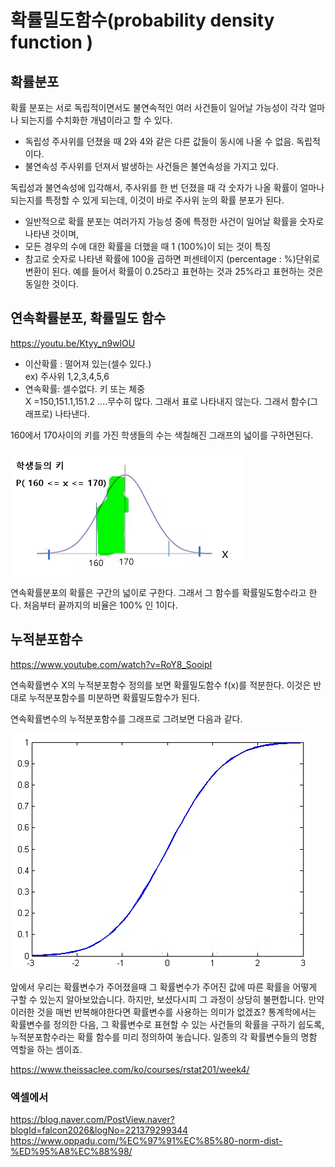 # 확률밀도함수(probability density function )


## 확률분포 

확률 분포는 서로 독립적이면서도 불연속적인 여러 사건들이 일어날 가능성이 각각 얼마나 되는지를 수치화한 개념이라고 할 수 있다. 


* 독립성
  주사위를 던졌을 때 2와 4와 같은 다른 값들이 동시에 나올 수 없음. 독립적이다. 
* 불연속성
  주사위를 던져서 발생하는 사건들은 불연속성을 가지고 있다. 

독립성과 불연속성에 입각해서, 주사위를 한 번 던졌을 때 각 숫자가 나올 확률이 얼마나 되는지를 특정할 수 있게 되는데, 이것이 바로 주사위 눈의 확률 분포가 된다. 


* 일반적으로 확률 분포는 여러가지 가능성 중에 특정한 사건이 일어날 확률을 숫자로 나타낸 것이며, 
* 모든 경우의 수에 대한 확률을 더했을 때 1 (100%)이 되는 것이 특징
* 참고로 숫자로 나타낸 확률에 100을 곱하면 퍼센테이지 (percentage : %)단위로 변환이 된다. 예를 들어서 확률이 0.25라고 표현하는 것과 25%라고 표현하는 것은 동일한 것이다.



## 연속확률분포, 확률밀도 함수

https://youtu.be/Ktyy_n9wlOU


* 이산확률 : 떨어져 있는(셀수 있다.)   
ex) 주사위 1,2,3,4,5,6 
* 연속확률: 셀수없다. 
키 또는 체중     
X =150,151.1,151.2 ....무수히 많다. 그래서 표로 나타내지 않는다. 그래서 함수(그래프로) 나타낸다. 



160에서 170사이의 키를 가진 학생들의 수는 색칠해진 그래프의 넓이를 구하면된다. 




![](../../.gitbook/assets/da/normal/normal01.png)



연속확률분포의 확률은 구간의 넓이로 구한다. 
그래서 그 함수를 확률밀도함수라고 한다. 
처음부터 끝까지의 비율은 100% 인 1이다.



## 누적분포함수


https://www.youtube.com/watch?v=RoY8_SooipI



연속확률변수 X의 누적분포함수 정의를 보면 확률밀도함수 f(x)를 적분한다. 이것은 반대로 누적분포함수를 미분하면 확률밀도함수가 된다. 


연속확률변수의 누적분포함수를 그래프로 그려보면 다음과 같다. 


![](../../.gitbook/assets/da/normal/normal02.png)



앞에서 우리는 확률변수가 주어졌을때 그 확률변수가 주어진 값에 따른 확률을 어떻게 구할 수 있는지 알아보았습니다. 하지만, 보셨다시피 그 과정이 상당히 불편합니다. 만약 이러한 것을 매번 반복해야한다면 확률변수를 사용하는 의미가 없겠죠? 통계학에서는 확률변수를 정의한 다음, 그 확률변수로 표현할 수 있는 사건들의 확률을 구하기 쉽도록, 누적분포함수라는 확률 함수를 미리 정의하여 놓습니다. 일종의 각 확률변수들의 명함 역할을 하는 셈이죠. 



https://www.theissaclee.com/ko/courses/rstat201/week4/



### 엑셀에서
https://blog.naver.com/PostView.naver?blogId=falcon2026&logNo=221379299344
https://www.oppadu.com/%EC%97%91%EC%85%80-norm-dist-%ED%95%A8%EC%88%98/

